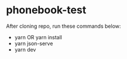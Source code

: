 # phonebook-test

After cloning repo, run these commands below: 

* yarn OR yarn install
* yarn json-serve
* yarn dev
